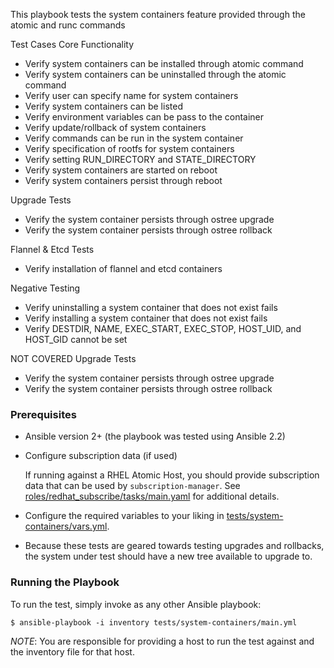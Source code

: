 This playbook tests the system containers feature provided through the atomic and runc commands

Test Cases
Core Functionality
- Verify system containers can be installed through atomic command
- Verify system containers can be uninstalled through the atomic command
- Verify user can specify name for system containers
- Verify system containers can be listed
- Verify environment variables can be pass to the container
- Verify update/rollback of system containers
- Verify commands can be run in the system container
- Verify specification of rootfs for system containers
- Verify setting RUN_DIRECTORY and STATE_DIRECTORY
- Verify system containers are started on reboot
- Verify system containers persist through reboot

Upgrade Tests
- Verify the system container persists through ostree upgrade
- Verify the system container persists through ostree rollback

Flannel & Etcd Tests
- Verify installation of flannel and etcd containers

Negative Testing
- Verify uninstalling a system container that does not exist fails
- Verify installing a system container that does not exist fails
- Verify DESTDIR, NAME, EXEC_START, EXEC_STOP, HOST_UID, and HOST_GID
  cannot be set

NOT COVERED
Upgrade Tests
- Verify the system container persists through ostree upgrade
- Verify the system container persists through ostree rollback

### Prerequisites
  - Ansible version 2+ (the playbook was tested using Ansible 2.2)

  - Configure subscription data (if used)

    If running against a RHEL Atomic Host, you should provide subscription
    data that can be used by `subscription-manager`.  See
    [roles/redhat_subscribe/tasks/main.yaml](roles/redhat_subscribe/tasks/main.yaml)
    for additional details.

  - Configure the required variables to your liking in [tests/system-containers/vars.yml](tests/system-containers/vars.yml).

  - Because these tests are geared towards testing upgrades and rollbacks,
    the system under test should have a new tree available to upgrade to.

### Running the Playbook

To run the test, simply invoke as any other Ansible playbook:

```
$ ansible-playbook -i inventory tests/system-containers/main.yml
```

*NOTE*: You are responsible for providing a host to run the test against and the
inventory file for that host.
